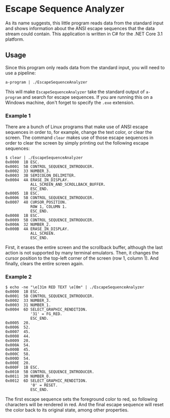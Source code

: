 # Escape Sequence Analyzer
As its name suggests, this little program reads data from the standard input and shows information about the ANSI escape sequences that the data stream could contain.
This application is written in C# for the .NET Core 3.1 platform.

## Usage
Since this program only reads data from the standard input, you will need to use a pipeline:

`a-program | ./EscapeSequenceAnalyzer`

This will make `EscapeSequenceAnalyzer` take the standard output of `a-program` and search for escape sequences.
If you are running this on a Windows machine, don't forget to specify the `.exe` extension.

### Example 1
There are a bunch of Linux programs that make use of ANSI escape sequences in order to, for example, change the text color, or clear the screen.
The command `clear` makes use of those escape sequences in order to clear the screen by simply printing out the following escape sequences:

```
$ clear | ./EscapeSequenceAnalyzer
0x0000  1B ESC.
0x0001  5B CONTROL_SEQUENCE_INTRODUCER.
0x0002  33 NUMBER_3.
0x0003  3B SEMICOLON_DELIMITER.
0x0004  4A ERASE_IN_DISPLAY.
           ALL_SCREEN_AND_SCROLLBACK_BUFFER.
           ESC_END.
0x0005  1B ESC.
0x0006  5B CONTROL_SEQUENCE_INTRODUCER.
0x0007  48 CURSOR_POSITION.
           ROW 1, COLUMN 1.
           ESC_END.
0x0008  1B ESC.
0x0009  5B CONTROL_SEQUENCE_INTRODUCER.
0x000A  32 NUMBER_2.
0x000B  4A ERASE_IN_DISPLAY.
           ALL_SCREEN.
           ESC_END.
```
First, it erases the entire screen and the scrollback buffer, although the last action is not supported by many terminal emulators.
Then, it changes the cursor position to the top-left corner of the screen (row 1, column 1).
And finally, clears the entire screen again.

### Example 2
```
$ echo -ne "\e[31m RED TEXT \e[0m" | ./EscapeSequenceAnalyzer
0x0000  1B ESC.                        
0x0001  5B CONTROL_SEQUENCE_INTRODUCER.
0x0002  33 NUMBER_3.                   
0x0003  31 NUMBER_1.                   
0x0004  6D SELECT_GRAPHIC_RENDITION.   
           '31' = FG_RED.              
           ESC_END.                    
0x0005  20.                            
0x0006  52.                            
0x0007  45.                            
0x0008  44.                            
0x0009  20.                            
0x000A  54.                            
0x000B  45.                            
0x000C  58.                            
0x000D  54.                            
0x000E  20.                            
0x000F  1B ESC.                        
0x0010  5B CONTROL_SEQUENCE_INTRODUCER.
0x0011  30 NUMBER_0.                   
0x0012  6D SELECT_GRAPHIC_RENDITION.   
           '0' = RESET.                
           ESC_END.                    
```
The first escape sequence sets the foreground color to red, so following characters will be rendered in red.
And the final escape sequence will reset the color back to its original state, among other properties.
